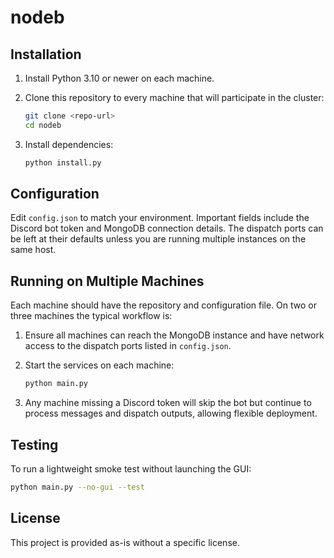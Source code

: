 # nodeb

## Installation

1. Install Python 3.10 or newer on each machine.
2. Clone this repository to every machine that will participate in the
   cluster:

   ```bash
   git clone <repo-url>
   cd nodeb
   ```

3. Install dependencies:

   ```bash
   python install.py
   ```

## Configuration

Edit `config.json` to match your environment.  Important fields include the
Discord bot token and MongoDB connection details.  The dispatch ports can be
left at their defaults unless you are running multiple instances on the same
host.

## Running on Multiple Machines

Each machine should have the repository and configuration file.  On
two or three machines the typical workflow is:

1. Ensure all machines can reach the MongoDB instance and have network access
   to the dispatch ports listed in `config.json`.
2. Start the services on each machine:

   ```bash
   python main.py
   ```

3. Any machine missing a Discord token will skip the bot but continue to
   process messages and dispatch outputs, allowing flexible deployment.

## Testing

To run a lightweight smoke test without launching the GUI:

```bash
python main.py --no-gui --test
```

## License

This project is provided as-is without a specific license.
